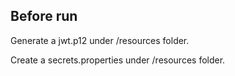 ## Before run
Generate a jwt.p12 under /resources folder.

Create a secrets.properties under /resources folder.

